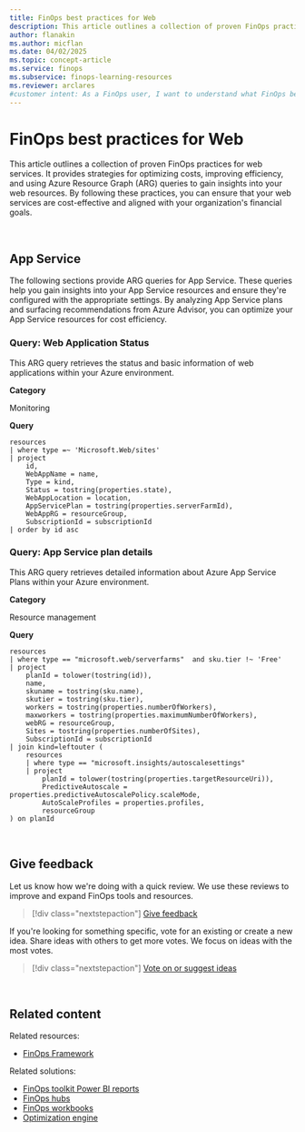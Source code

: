 ```yaml
---
title: FinOps best practices for Web
description: This article outlines a collection of proven FinOps practices for web services, focusing on cost optimization, efficiency improvements, and resource insights.
author: flanakin
ms.author: micflan
ms.date: 04/02/2025
ms.topic: concept-article
ms.service: finops
ms.subservice: finops-learning-resources
ms.reviewer: arclares
#customer intent: As a FinOps user, I want to understand what FinOps best practices I should use with web services.
---
```


<!-- markdownlint-disable-next-line MD025 -->
# FinOps best practices for Web

This article outlines a collection of proven FinOps practices for web services. It provides strategies for optimizing costs, improving efficiency, and using Azure Resource Graph (ARG) queries to gain insights into your web resources. By following these practices, you can ensure that your web services are cost-effective and aligned with your organization's financial goals.

<br>

## App Service

The following sections provide ARG queries for App Service. These queries help you gain insights into your App Service resources and ensure they're configured with the appropriate settings. By analyzing App Service plans and surfacing recommendations from Azure Advisor, you can optimize your App Service resources for cost efficiency.

### Query: Web Application Status

This ARG query retrieves the status and basic information of web applications within your Azure environment.

**Category**

Monitoring

**Query**

```kusto
resources
| where type =~ 'Microsoft.Web/sites'
| project
    id,
    WebAppName = name,
    Type = kind,
    Status = tostring(properties.state),
    WebAppLocation = location,
    AppServicePlan = tostring(properties.serverFarmId),
    WebAppRG = resourceGroup,
    SubscriptionId = subscriptionId
| order by id asc
```

### Query: App Service plan details

This ARG query retrieves detailed information about Azure App Service Plans within your Azure environment.

**Category**

Resource management

**Query**

```kusto
resources
| where type == "microsoft.web/serverfarms"  and sku.tier !~ 'Free'
| project
    planId = tolower(tostring(id)),
    name,
    skuname = tostring(sku.name),
    skutier = tostring(sku.tier),
    workers = tostring(properties.numberOfWorkers),
    maxworkers = tostring(properties.maximumNumberOfWorkers),
    webRG = resourceGroup,
    Sites = tostring(properties.numberOfSites),
    SubscriptionId = subscriptionId
| join kind=leftouter (
    resources
    | where type == "microsoft.insights/autoscalesettings"
    | project
        planId = tolower(tostring(properties.targetResourceUri)),
        PredictiveAutoscale = properties.predictiveAutoscalePolicy.scaleMode,
        AutoScaleProfiles = properties.profiles,
        resourceGroup
) on planId
```

<br>

## Give feedback

Let us know how we're doing with a quick review. We use these reviews to improve and expand FinOps tools and resources.

> [!div class="nextstepaction"]
> [Give feedback](https://portal.azure.com/#view/HubsExtension/InProductFeedbackBlade/extensionName/FinOpsToolkit/cesQuestion/How%20easy%20or%20hard%20is%20it%20to%20use%20FinOps%20toolkit%20tools%20and%20resources%3F/cvaQuestion/How%20valuable%20is%20the%20FinOps%20toolkit%3F/surveyId/FTK/bladeName/Guide.BestPractices/featureName/Web)

If you're looking for something specific, vote for an existing or create a new idea. Share ideas with others to get more votes. We focus on ideas with the most votes.

> [!div class="nextstepaction"]
> [Vote on or suggest ideas](https://github.com/microsoft/finops-toolkit/issues?q=is%3Aissue+is%3Aopen+sort%3Areactions-%252B1-desc)

<br>

## Related content

Related resources:

- [FinOps Framework](../framework/finops-framework.md)

Related solutions:

- [FinOps toolkit Power BI reports](../toolkit/power-bi/reports.md)
- [FinOps hubs](../toolkit/hubs/finops-hubs-overview.md)
- [FinOps workbooks](../toolkit/workbooks/finops-workbooks-overview.md)
- [Optimization engine](../toolkit/optimization-engine/overview.md)

<br>
